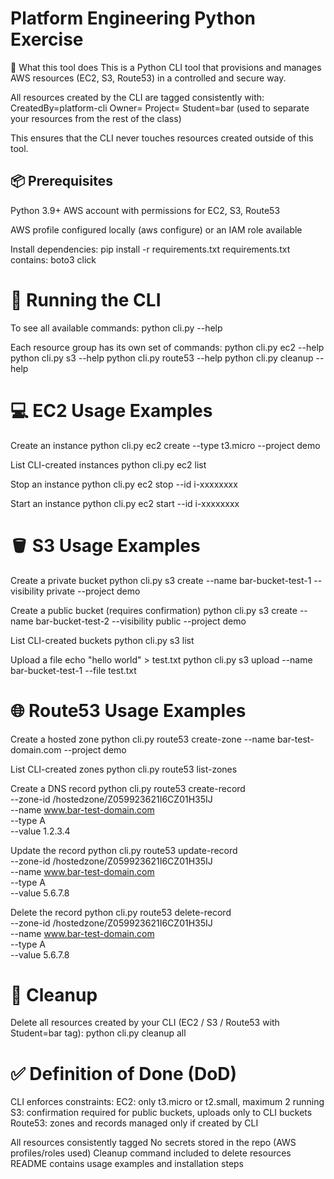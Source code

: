 # Platform Engineering Python Exercise
🎯 What this tool does
This is a Python CLI tool that provisions and manages AWS resources (EC2, S3, Route53) in a 
controlled and secure way.

All resources created by the CLI are tagged consistently with:
CreatedBy=platform-cli
Owner=<username>
Project=<project>
Student=bar (used to separate your resources from the rest of the class)

This ensures that the CLI never touches resources created outside of this tool.

## 📦 Prerequisites
Python 3.9+
AWS account with permissions for EC2, S3, Route53

AWS profile configured locally (aws configure) or an IAM role available

Install dependencies:
pip install -r requirements.txt
requirements.txt contains:
boto3
click

# 🚀 Running the CLI
To see all available commands:
python cli.py --help

Each resource group has its own set of commands:
python cli.py ec2 --help
python cli.py s3 --help
python cli.py route53 --help
python cli.py cleanup --help

# 💻 EC2 Usage Examples
Create an instance
python cli.py ec2 create --type t3.micro --project demo

List CLI-created instances
python cli.py ec2 list

Stop an instance
python cli.py ec2 stop --id i-xxxxxxxx

Start an instance
python cli.py ec2 start --id i-xxxxxxxx

# 🪣 S3 Usage Examples
Create a private bucket
python cli.py s3 create --name bar-bucket-test-1 --visibility private --project demo

Create a public bucket (requires confirmation)
python cli.py s3 create --name bar-bucket-test-2 --visibility public --project demo

List CLI-created buckets
python cli.py s3 list

Upload a file
echo "hello world" > test.txt
python cli.py s3 upload --name bar-bucket-test-1 --file test.txt

# 🌐 Route53 Usage Examples
Create a hosted zone
python cli.py route53 create-zone --name bar-test-domain.com --project demo

List CLI-created zones
python cli.py route53 list-zones

Create a DNS record
python cli.py route53 create-record \
  --zone-id /hostedzone/Z059923621I6CZ01H35IJ \
  --name www.bar-test-domain.com \
  --type A \
  --value 1.2.3.4

Update the record
python cli.py route53 update-record \
  --zone-id /hostedzone/Z059923621I6CZ01H35IJ \
  --name www.bar-test-domain.com \
  --type A \
  --value 5.6.7.8

Delete the record
python cli.py route53 delete-record \
  --zone-id /hostedzone/Z059923621I6CZ01H35IJ \
  --name www.bar-test-domain.com \
  --type A \
  --value 5.6.7.8

# 🧹 Cleanup
Delete all resources created by your CLI (EC2 / S3 / Route53 with Student=bar tag):
python cli.py cleanup all

# ✅ Definition of Done (DoD)
CLI enforces constraints:
EC2: only t3.micro or t2.small, maximum 2 running
S3: confirmation required for public buckets, uploads only to CLI buckets
Route53: zones and records managed only if created by CLI

All resources consistently tagged
No secrets stored in the repo (AWS profiles/roles used)
Cleanup command included to delete resources
README contains usage examples and installation steps
